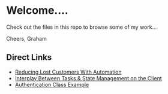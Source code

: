 # Welcome....

Check out the files in this repo to browse some of my work...

Cheers,
Graham

## Direct Links
- [Reducing Lost Customers With Automation](https://github.com/Glathrop/outlinesAndDemos/blob/master/reducingLostCustomers.md)
- [Interplay Between Tasks & State Management on the Client](https://github.com/Glathrop/outlinesAndDemos/blob/master/tasksAndStateManagement.md
)
- [Authentication Class Example](https://github.com/Glathrop/outlinesAndDemos/blob/master/exampleAuthenticationClass.js)

